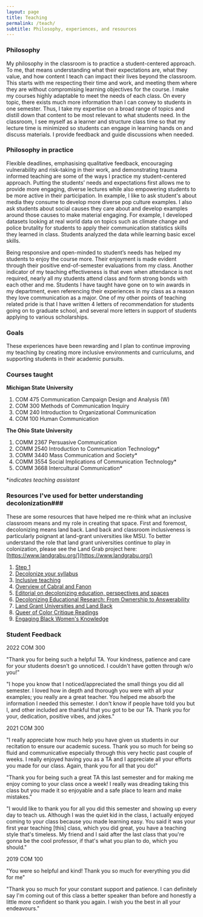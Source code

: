 ```yaml
---
layout: page
title: Teaching
permalink: /teach/
subtitle: Philosophy, experiences, and resources
---
```


### Philosophy 
My philosophy in the classroom is to practice a student-centered approach. To me, that means understanding what their expectations are, what they value, and how content I teach can impact their lives beyond the classroom. This starts with me respecting their time and work, and meeting them where they are without compromising learning objectives for the course. I make my courses highly adaptable to meet the needs of each class. On every topic, there exists much more information than I can convey to students in one semester. Thus, I take my expertise on a broad range of topics and distill down that content to be most relevant to what students need. In the classroom, I see myself as a learner and structure class time so that my lecture time is minimized so students can engage in learning hands on and discuss materials. I provide feedback and guide discussions when needed.


### Philosophy in practice
Flexible deadlines, emphasising qualitative feedback, encouraging vulnerability and risk-taking in their work, and demonstrating trauma informed teaching are some of the ways I practice my student-centered approach. Putting the students’ needs and expectations first allows me to provide more engaging, diverse lectures while also empowering students to be more active in their participation. In example, I like to ask student's about media they consume to develop more diverse pop culture examples. I also ask students about social causes they care about and develop examples around those causes to make material engaging. For example, I developed  datasets looking at real world data on topics such as climate change and police brutality for students to apply their communication statistics skills they learned in class. Students analyzed the data while learning basic excel skills.

Being responsive and open-minded to student’s needs has helped my students to enjoy the course more. Their enjoyment is made evident through their positive end-of-semester evaluations from my class. Another indicator of my teaching effectiveness is that even when attendance is not required, nearly all my students attend class and form strong bonds with each other and me. Students I have taught have gone on to win awards in my department, even referencing their experiences in my class as a reason they love communication as a major. One of my other points of teaching related pride is that I have written 4 letters of recommendation for students going on to graduate school, and several more letters in support of students applying to various scholarships. 

### Goals

These experiences have been rewarding and I plan to continue improving my teaching by creating more inclusive environments and curriculums, and supporting students in their academic pursuits.

### Courses taught ###
**Michigan State University**

1. COM 475 Communication Campaign Design and Analysis (W)
2. COM 300 Methods of Communication Inquiry
3. COM 240 Introduction to Organizational Communication 
4. COM 100 Human Communication


**The Ohio State University**

1. COMM 2367 Persuasive Communication
2. COMM 2540 Introduction to Communication Technology* 
3. COMM 3440 Mass Communication and Society* 
4. COMM 3554 Social Implications of Communication Technology* 
5. COMM 3668 Intercultural Communication* 

**indicates teaching assistant*


### Resources I've used for better understanding decolonization###
These are some resources that have helped me re-think what an inclusive classroom means and my role in creating that space. First and foremost, decolonizing means
land back. Land back and classroom inclusiveness is particularly poignant at land-grant universities like MSU. To better understand the role that land grant
universities continue to play in colonization, please see the Land Grab project here: [https://www.landgrabu.org/](https://www.landgrabu.org/)

1. [Step 1](https://ncte.org/blog/2019/04/decolonizing-the-classroom/ "Step 1")
2. [Decolonize your syllabus](https://liberatedgenius.com/2018/decolonize-your-syllabus/ "Decolonize your syllabus")
3. [Inclusive teaching](https://www.insidehighered.com/advice/2020/02/19/practical-steps-toward-more-inclusive-teaching-opinion "Inclusive teaching")
4. [Overview of Cabral and Fanon](https://journals.sagepub.com/doi/abs/10.1177/00219347221077272?journalCode=jbsa)
5. [Editorial on decolonizing education, perspectives and spaces](https://www.tandfonline.com/doi/abs/10.1080/13504622.2013.877708)
6. [Decolonizing Educational Research: From Ownership to Answerability](https://www.routledge.com/Decolonizing-Educational-Research-From-Ownership-to-Answerability/Patel/p/book/9781138998728)
7. [Land Grant Universities and Land Back](https://nativeland.info/blog/topics/native-agriculture-land-use/from-land-grant-to-landback-a-story-of-loss-and-resilience/)
8. [Queer of Color Critique Readings](https://www.library.wisc.edu/gwslibrarian/bibliographies/queering-praxis-expressions-and-activism/queer-of-color-critique/)
9. [Engaging Black Women's Knowledge](https://anthrosource.onlinelibrary.wiley.com/doi/full/10.14506/ca37.2.02)

### Student Feedback ###
2022 COM 300 

"Thank you for being such a helpful TA. Your kindness, patience and care for your students doesn't go unnoticed. I couldn't have gotten through w/o you!"

"I hope you know that I noticed/appreciated the small things you did all semester. I loved how in depth and thorough you were with all your examples; you really are a great teacher. You helped me absorb the information I needed this semester. I don't know if people have told you but I, and other included are thankful that you got to be our TA. Thank you for your, dedication, positive vibes, and jokes."

2021 COM 300

"I really appreciate how much help you have given us students in our recitation to ensure our academic sucess. Thank you so much for being so fluid and communicative especially through this very hectic past couple of weeks. I really enjoyed having you as a TA and I appreciate all your efforts you made for our class. Again, thank you for all that you do!" 

"Thank you for being such a great TA this last semester and for making me enjoy coming to your class once a week! I really was dreading taking this class but you made it so enjoyable and a safe place to learn and make mistakes."

"I would like to thank you for all you did this semester and showing up every day to teach us. Although I was the quiet kid in the class, I actually enjoyed coming to your class because you made learning easy. You said it was your first year teaching [this] class, which you did great, you have a teaching style that's timeless. My friend and I said after the last class that you're gonna be the cool professor, if that's what you plan to do, which you should."

2019 COM 100

"You were so helpful and kind! Thank you so much for everything you did for me"

"Thank you so much for your constant support and patience. I can definitely say I'm coming out of this class a better speaker than before and honestly a little more confident so thank you again. I wish you the best in all your endeavours."
